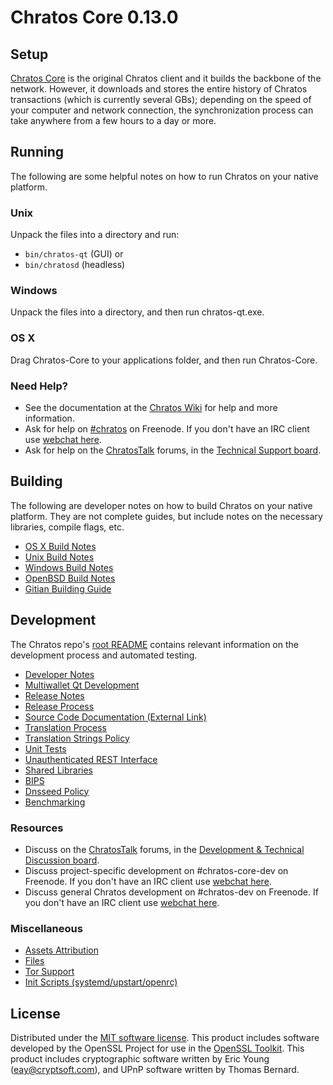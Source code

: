 Chratos Core 0.13.0
=====================

Setup
---------------------
[Chratos Core](http://chratos.org/en/download) is the original Chratos client and it builds the backbone of the network. However, it downloads and stores the entire history of Chratos transactions (which is currently several GBs); depending on the speed of your computer and network connection, the synchronization process can take anywhere from a few hours to a day or more.

Running
---------------------
The following are some helpful notes on how to run Chratos on your native platform.

### Unix

Unpack the files into a directory and run:

- `bin/chratos-qt` (GUI) or
- `bin/chratosd` (headless)

### Windows

Unpack the files into a directory, and then run chratos-qt.exe.

### OS X

Drag Chratos-Core to your applications folder, and then run Chratos-Core.

### Need Help?

* See the documentation at the [Chratos Wiki](https://en.chratos.it/wiki/Main_Page)
for help and more information.
* Ask for help on [#chratos](http://webchat.freenode.net?channels=chratos) on Freenode. If you don't have an IRC client use [webchat here](http://webchat.freenode.net?channels=chratos).
* Ask for help on the [ChratosTalk](https://chratostalk.org/) forums, in the [Technical Support board](https://chratostalk.org/index.php?board=4.0).

Building
---------------------
The following are developer notes on how to build Chratos on your native platform. They are not complete guides, but include notes on the necessary libraries, compile flags, etc.

- [OS X Build Notes](build-osx.md)
- [Unix Build Notes](build-unix.md)
- [Windows Build Notes](build-windows.md)
- [OpenBSD Build Notes](build-openbsd.md)
- [Gitian Building Guide](gitian-building.md)

Development
---------------------
The Chratos repo's [root README](/README.md) contains relevant information on the development process and automated testing.

- [Developer Notes](developer-notes.md)
- [Multiwallet Qt Development](multiwallet-qt.md)
- [Release Notes](release-notes.md)
- [Release Process](release-process.md)
- [Source Code Documentation (External Link)](https://dev.visucore.com/chratos/doxygen/)
- [Translation Process](translation_process.md)
- [Translation Strings Policy](translation_strings_policy.md)
- [Unit Tests](unit-tests.md)
- [Unauthenticated REST Interface](REST-interface.md)
- [Shared Libraries](shared-libraries.md)
- [BIPS](bips.md)
- [Dnsseed Policy](dnsseed-policy.md)
- [Benchmarking](benchmarking.md)

### Resources
* Discuss on the [ChratosTalk](https://chratostalk.org/) forums, in the [Development & Technical Discussion board](https://chratostalk.org/index.php?board=6.0).
* Discuss project-specific development on #chratos-core-dev on Freenode. If you don't have an IRC client use [webchat here](http://webchat.freenode.net/?channels=chratos-core-dev).
* Discuss general Chratos development on #chratos-dev on Freenode. If you don't have an IRC client use [webchat here](http://webchat.freenode.net/?channels=chratos-dev).

### Miscellaneous
- [Assets Attribution](assets-attribution.md)
- [Files](files.md)
- [Tor Support](tor.md)
- [Init Scripts (systemd/upstart/openrc)](init.md)

License
---------------------
Distributed under the [MIT software license](http://www.opensource.org/licenses/mit-license.php).
This product includes software developed by the OpenSSL Project for use in the [OpenSSL Toolkit](https://www.openssl.org/). This product includes
cryptographic software written by Eric Young ([eay@cryptsoft.com](mailto:eay@cryptsoft.com)), and UPnP software written by Thomas Bernard.
